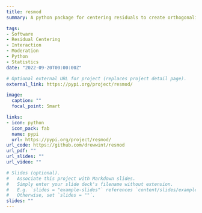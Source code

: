 ```yaml
---
title: resmod
summary: A python package for centering residuals to create orthogonalized interaction terms

tags:
- Software
- Residual Centering
- Interaction
- Moderation
- Python
- Statistics
date: "2022-09-20T00:00:00Z"

# Optional external URL for project (replaces project detail page).
external_link: https://pypi.org/project/resmod/

image:
  caption: ""
  focal_point: Smart

links:
- icon: python
  icon_pack: fab
  name: pypi
  url: https://pypi.org/project/resmod/
url_code: https://github.com/drewwint/resmod
url_pdf: ""
url_slides: ""
url_video: ""

# Slides (optional).
#   Associate this project with Markdown slides.
#   Simply enter your slide deck's filename without extension.
#   E.g. `slides = "example-slides"` references `content/slides/example-slides.md`.
#   Otherwise, set `slides = ""`.
slides: ""
---
```



